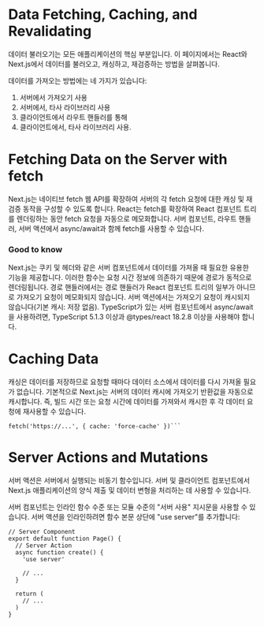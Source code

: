 # Data Fetching, Caching, and Revalidating

데이터 불러오기는 모든 애플리케이션의 핵심 부분입니다. 이 페이지에서는 React와 Next.js에서 데이터를 불러오고, 캐싱하고, 재검증하는 방법을 살펴봅니다.

데이터를 가져오는 방법에는 네 가지가 있습니다:

1. 서버에서 가져오기 사용
2. 서버에서, 타사 라이브러리 사용
3. 클라이언트에서 라우트 핸들러를 통해
4. 클라이언트에서, 타사 라이브러리 사용.

# Fetching Data on the Server with fetch

Next.js는 네이티브 fetch 웹 API를 확장하여 서버의 각 fetch 요청에 대한 캐싱 및 재검증 동작을 구성할 수 있도록 합니다.
React는 fetch를 확장하여 React 컴포넌트 트리를 렌더링하는 동안 fetch 요청을 자동으로 메모화합니다.
서버 컴포넌트, 라우트 핸들러, 서버 액션에서 async/await과 함께 fetch를 사용할 수 있습니다.

### Good to know

Next.js는 쿠키 및 헤더와 같은 서버 컴포넌트에서 데이터를 가져올 때 필요한 유용한 기능을 제공합니다.
이러한 함수는 요청 시간 정보에 의존하기 때문에 경로가 동적으로 렌더링됩니다.
경로 핸들러에서는 경로 핸들러가 React 컴포넌트 트리의 일부가 아니므로 가져오기 요청이 메모화되지 않습니다.
서버 액션에서는 가져오기 요청이 캐시되지 않습니다(기본 캐시: 저장 없음).
TypeScript가 있는 서버 컴포넌트에서 async/await을 사용하려면, TypeScript 5.1.3 이상과 @types/react 18.2.8 이상을 사용해야 합니다.

# Caching Data

캐싱은 데이터를 저장하므로 요청할 때마다 데이터 소스에서 데이터를 다시 가져올 필요가 없습니다.
기본적으로 Next.js는 서버의 데이터 캐시에 가져오기 반환값을 자동으로 캐시합니다.
즉, 빌드 시간 또는 요청 시간에 데이터를 가져와서 캐시한 후 각 데이터 요청에 재사용할 수 있습니다.

````// 'force-cache' is the default, and can be omitted
fetch('https://...', { cache: 'force-cache' })```
````

# Server Actions and Mutations

서버 액션은 서버에서 실행되는 비동기 함수입니다.
서버 및 클라이언트 컴포넌트에서 Next.js 애플리케이션의 양식 제출 및 데이터 변형을 처리하는 데 사용할 수 있습니다.

서버 컴포넌트는 인라인 함수 수준 또는 모듈 수준의 "서버 사용" 지시문을 사용할 수 있습니다.
서버 액션을 인라인하려면 함수 본문 상단에 "use server"를 추가합니다:

```
// Server Component
export default function Page() {
  // Server Action
  async function create() {
    'use server'

    // ...
  }

  return (
    // ...
  )
}
```
